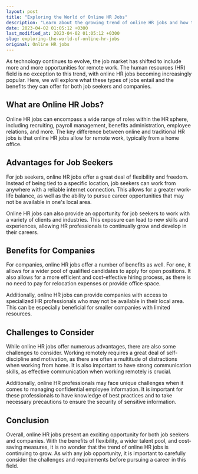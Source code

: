 ```yaml
---
layout: post
title: "Exploring the World of Online HR Jobs"
description: "Learn about the growing trend of online HR jobs and how they can benefit job seekers and companies alike."
date: 2023-04-02 01:05:12 +0300
last_modified_at: 2023-04-02 01:05:12 +0300
slug: exploring-the-world-of-online-hr-jobs
original: Online HR jobs
---
```

As technology continues to evolve, the job market has shifted to include more and more opportunities for remote work. The human resources (HR) field is no exception to this trend, with online HR jobs becoming increasingly popular. Here, we will explore what these types of jobs entail and the benefits they can offer for both job seekers and companies.

## What are Online HR Jobs?

Online HR jobs can encompass a wide range of roles within the HR sphere, including recruiting, payroll management, benefits administration, employee relations, and more. The key difference between online and traditional HR jobs is that online HR jobs allow for remote work, typically from a home office.

## Advantages for Job Seekers

For job seekers, online HR jobs offer a great deal of flexibility and freedom. Instead of being tied to a specific location, job seekers can work from anywhere with a reliable internet connection. This allows for a greater work-life balance, as well as the ability to pursue career opportunities that may not be available in one's local area.

Online HR jobs can also provide an opportunity for job seekers to work with a variety of clients and industries. This exposure can lead to new skills and experiences, allowing HR professionals to continually grow and develop in their careers.

## Benefits for Companies

For companies, online HR jobs offer a number of benefits as well. For one, it allows for a wider pool of qualified candidates to apply for open positions. It also allows for a more efficient and cost-effective hiring process, as there is no need to pay for relocation expenses or provide office space.

Additionally, online HR jobs can provide companies with access to specialized HR professionals who may not be available in their local area. This can be especially beneficial for smaller companies with limited resources.

## Challenges to Consider

While online HR jobs offer numerous advantages, there are also some challenges to consider. Working remotely requires a great deal of self-discipline and motivation, as there are often a multitude of distractions when working from home. It is also important to have strong communication skills, as effective communication when working remotely is crucial.

Additionally, online HR professionals may face unique challenges when it comes to managing confidential employee information. It is important for these professionals to have knowledge of best practices and to take necessary precautions to ensure the security of sensitive information.

## Conclusion

Overall, online HR jobs present an exciting opportunity for both job seekers and companies. With the benefits of flexibility, a wider talent pool, and cost-saving measures, it is no wonder that the trend of online HR jobs is continuing to grow. As with any job opportunity, it is important to carefully consider the challenges and requirements before pursuing a career in this field.